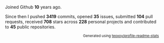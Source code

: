 Joined Github **10** years ago.

Since then I pushed **3419** commits, opened **35** issues, submitted **104** pull requests, received **708** stars across **228** personal projects and contributed to **45** public repositories.

<p align="right"><sub>Generated using <a href="https://github.com/marketplace/actions/profile-readme-stats">teoxoy/profile-readme-stats</a></sub></p>
